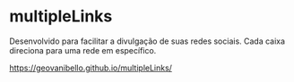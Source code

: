 # multipleLinks

Desenvolvido para facilitar a divulgação de suas redes sociais. Cada caixa direciona para uma rede em específico.

https://geovanibello.github.io/multipleLinks/
